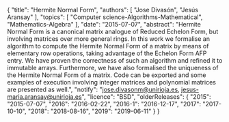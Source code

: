{
    "title": "Hermite Normal Form",
    "authors": [
        "Jose Divasón",
        "Jesús Aransay"
    ],
    "topics": [
        "Computer science-Algorithms-Mathematical",
        "Mathematics-Algebra"
    ],
    "date": "2015-07-07",
    "abstract": "Hermite Normal Form is a canonical matrix analogue of Reduced Echelon Form, but involving matrices over more general rings. In this work we formalise an algorithm to compute the Hermite Normal Form of a matrix by means of elementary row operations, taking advantage of the Echelon Form AFP entry. We have proven the correctness of such an algorithm and refined it to immutable arrays. Furthermore, we have also formalised the uniqueness of the Hermite Normal Form of a matrix. Code can be exported and some examples of execution involving integer matrices and polynomial matrices are presented as well.",
    "notify": "jose.divasonm@unirioja.es, jesus-maria.aransay@unirioja.es",
    "licence": "BSD",
    "olderReleases": {
        "2015": "2015-07-07",
        "2016": "2016-02-22",
        "2016-1": "2016-12-17",
        "2017": "2017-10-10",
        "2018": "2018-08-16",
        "2019": "2019-06-11"
    }
}